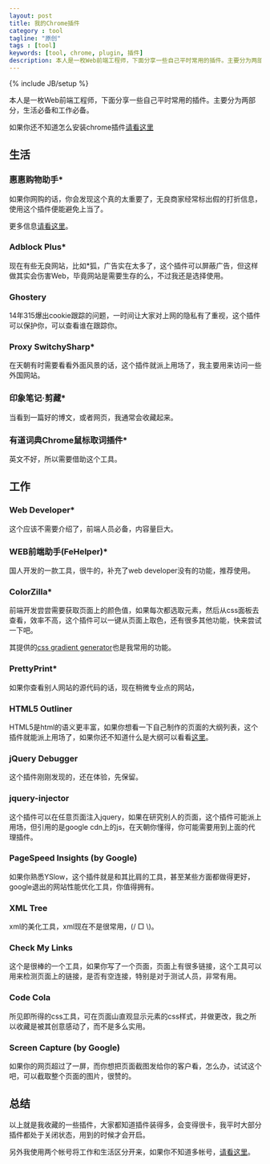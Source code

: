 ```yaml
---
layout: post
title: 我的Chrome插件
category : tool
tagline: "原创"
tags : [tool]
keywords: [tool, chrome, plugin, 插件]
description: 本人是一枚Web前端工程师，下面分享一些自己平时常用的插件。主要分为两部分，生活必备和工作必备。
---
```

{% include JB/setup %}

本人是一枚Web前端工程师，下面分享一些自己平时常用的插件。主要分为两部分，生活必备和工作必备。

如果你还不知道怎么安装chrome插件[请看这里](本人是一枚Web前端工程师，下面分享一些自己平时常用的插件。主要分为两部分，生活必备和工作必备。)

## 生活

### 惠惠购物助手\*
如果你网购的话，你会发现这个真的太重要了，无良商家经常标出假的打折信息，使用这个插件便能避免上当了。

更多信息[请看这里](http://zhushou.huihui.cn/)。

### Adblock Plus\*
现在有些无良网站，比如\*狐，广告实在太多了，这个插件可以屏蔽广告，但这样做其实会伤害Web，毕竟网站是需要生存的么，不过我还是选择使用。

### Ghostery
14年315爆出cookie跟踪的问题，一时间让大家对上网的隐私有了重视，这个插件可以保护你，可以查看谁在跟踪你。

### Proxy SwitchySharp\*
在天朝有时需要看看外面风景的话，这个插件就派上用场了，我主要用来访问一些外国网站。

### 印象笔记·剪藏\*
当看到一篇好的博文，或者网页，我通常会收藏起来。

### 有道词典Chrome鼠标取词插件\*
英文不好，所以需要借助这个工具。

## 工作

### Web Developer\*
这个应该不需要介绍了，前端人员必备，内容量巨大。

### WEB前端助手(FeHelper)\*
国人开发的一款工具，很牛的，补充了web developer没有的功能，推荐使用。

### ColorZilla\*
前端开发尝尝需要获取页面上的颜色值，如果每次都选取元素，然后从css面板去查看，效率不高，这个插件可以一键从页面上取色，还有很多其他功能，快来尝试一下吧。

其提供的[css gradient generator](http://www.colorzilla.com/gradient-editor/)也是我常用的功能。

### PrettyPrint\*
如果你查看别人网站的源代码的话，现在稍微专业点的网站，

### HTML5 Outliner
HTML5是html的语义更丰富，如果你想看一下自己制作的页面的大纲列表，这个插件就能派上用场了，如果你还不知道什么是大纲可以看看[这里](http://www.osmn00.com/rebuild/223.html)。

### jQuery Debugger
这个插件刚刚发现的，还在体验，先保留。

### jquery-injector
这个插件可以在任意页面注入jquery，如果在研究别人的页面，这个插件可能派上用场，但引用的是google cdn上的js，在天朝你懂得，你可能需要用到上面的代理插件。

### PageSpeed Insights (by Google)
如果你熟悉YSlow，这个插件就是和其比肩的工具，甚至某些方面都做得更好，google退出的网站性能优化工具，你值得拥有。

### XML Tree
xml的美化工具，xml现在不是很常用，(/ □ \\)。

### Check My Links
这个是很棒的一个工具，如果你写了一个页面，页面上有很多链接，这个工具可以用来检测页面上的链接，是否有空连接，特别是对于测试人员，非常有用。

### Code Cola
所见即所得的css工具，可在页面山直观显示元素的css样式，并做更改，我之所以收藏是被其创意感动了，而不是多么实用。

### Screen Capture (by Google)
如果你的网页超过了一屏，而你想把页面截图发给你的客户看，怎么办，试试这个吧，可以截取整个页面的图片，很赞的。

## 总结
以上就是我收藏的一些插件，大家都知道插件装得多，会变得很卡，我平时大部分插件都处于关闭状态，用到的时候才会开启。

另外我使用两个帐号将工作和生活区分开来，如果你不知道多帐号，[请看这里](http://yanhaijing.com/tool/2015/03/29/chrome-mutil-user)。
